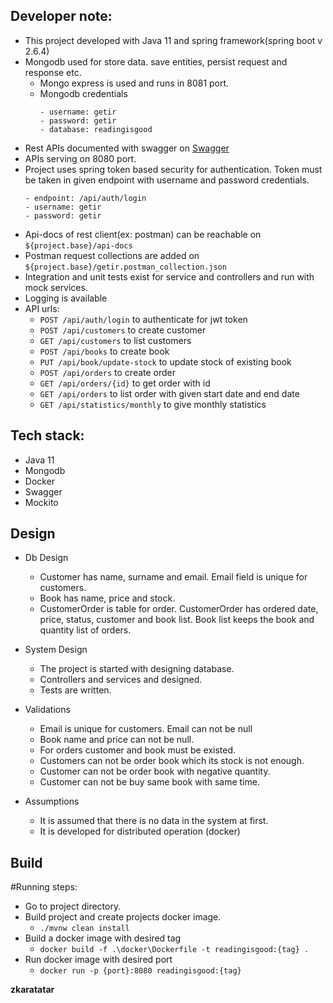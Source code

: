 ## Developer note:
- This project developed with Java 11 and spring framework(spring boot v 2.6.4)
- Mongodb used for store data. save entities, persist request and response etc.
    - Mongo express is used and runs in 8081 port.
    - Mongodb credentials
       ```
       - username: getir
       - password: getir
       - database: readingisgood
      ```
- Rest APIs documented with swagger on [Swagger](http://localhost:8080/swagger-ui)
- APIs serving on 8080 port.
- Project uses spring token based security for authentication. Token must be taken in given endpoint with username and password credentials.
     ```
     - endpoint: /api/auth/login
     - username: getir
     - password: getir
    ```
- Api-docs of rest client(ex: postman) can be reachable on ```${project.base}/api-docs```
- Postman request collections are added on ```${project.base}/getir.postman_collection.json```
- Integration and unit tests exist for service and controllers and run with mock services.
- Logging is available
- API urls:
    - ```POST /api/auth/login``` to authenticate for jwt token
    - ```POST /api/customers``` to create customer
    - ```GET /api/customers``` to list customers
    - ```POST /api/books``` to create book
    - ```PUT /api/book/update-stock``` to update stock of existing book
    - ```POST /api/orders``` to create order
    - ```GET /api/orders/{id}``` to get order with id
    - ```GET /api/orders``` to list order with given start date and end date
    - ```GET /api/statistics/monthly``` to give monthly statistics

## Tech stack:

* Java 11
* Mongodb
* Docker
* Swagger
* Mockito

## Design
- Db Design
    - Customer has name, surname and email. Email field is unique for customers.
    - Book has name, price and stock.
    - CustomerOrder is table for order. CustomerOrder has ordered date, price, status, customer and book list. Book list keeps the book and quantity list of orders.
    
- System Design
    - The project is started with designing database.
    - Controllers and services and designed.
    - Tests are written.

- Validations
    - Email is unique for customers. Email can not be null
    - Book name and price can not be null.
    - For orders customer and book must be existed.
    - Customers can not be order book which its stock is not enough.
    - Customer can not be order book with negative quantity.
    - Customer can not be buy same book with same time.

- Assumptions
    - It is assumed that there is no data in the system at first.
    - It is developed for distributed operation (docker)

## Build

#Running steps:
- Go to project directory.
- Build project and create projects docker image.
    - ```./mvnw clean install```
- Build a docker image with desired tag
    - ```docker build -f .\docker\Dockerfile -t readingisgood:{tag} .```
- Run docker image with desired port
    - ```docker run -p {port}:8080 readingisgood:{tag}```

**zkaratatar**
